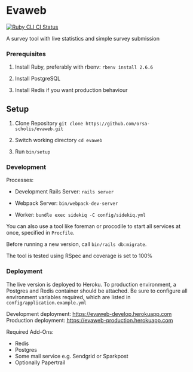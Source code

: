 # Evaweb

[![Ruby CLI CI Status](https://github.com/orsa-scholis/evaweb/workflows/Rails/badge.svg)](https://github.com/orsa-scholis/evaweb/actions)

A survey tool with live statistics and simple survey submission

### Prerequisites

1.  Install Ruby, preferably with rbenv: `rbenv install 2.6.6`
    
2.  Install PostgreSQL
    
3.  Install Redis if you want production behaviour
    

## Setup

1.  Clone Repository `git clone https://github.com/orsa-scholis/evaweb.git`
    
2.  Switch working directory `cd evaweb`
    
3.  Run `bin/setup`
    

### Development

Processes:

-   Development Rails Server: `rails server`
    
-   Webpack Server: `bin/webpack-dev-server`
    
-   Worker: `bundle exec sidekiq -C config/sidekiq.yml`
    

You can also use a tool like foreman or procodile to start all services at once, specified in `Procfile`.

Before running a new version, call `bin/rails db:migrate`.

The tool is tested using RSpec and coverage is set to 100%

### Deployment

The live version is deployed to Heroku. To production environment, a Postgres and Redis container should be attached. Be sure to configure all environment variables required, which are listed in `config/application.example.yml`

Development deployment: https://evaweb-develop.herokuapp.com
Production deployment: https://evaweb-production.herokuapp.com

Required Add-Ons:

- Redis
- Postgres
- Some mail service e.g. Sendgrid or Sparkpost
- Optionally Papertrail
